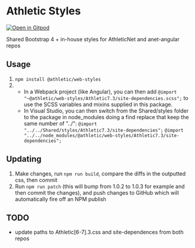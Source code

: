 # Athletic Styles
[![Open in Gitpod](https://gitpod.io/button/open-in-gitpod.svg)](https://gitpod.io/#https://github.com/AthleticNet/web-styles)

Shared Bootstrap 4 + in-house styles for AthleticNet and anet-angular repos

## Usage
1. `npm install @athletic/web-styles`
2.  - In a Webpack project (like Angular), you can then add `@import "~@athletic/web-styles/Athletic7.3/site-dependencies.scss";` to use the SCSS variables and mixins supplied in this package.
    - In Visual Studio, you can then switch from the Shared/styles folder to the package in node_modules doing a find replace that keep the same number of "../": 
`@import "../../Shared/styles/Athletic7.3/site-dependencies";`
`@import "../../node_modules/@athletic/web-styles/Athletic7.3/site-dependencies";` 


## Updating

1. Make changes, run `npm run build`, compare the diffs in the outputted css, then commit
2. Run `npm run patch` (this will bump from 1.0.2 to 1.0.3 for example and then commit the changes), and push changes to GitHub which will automatically fire off an NPM publish

## TODO 
- update paths to Athletic[6-7].3.css and site-dependences from both repos